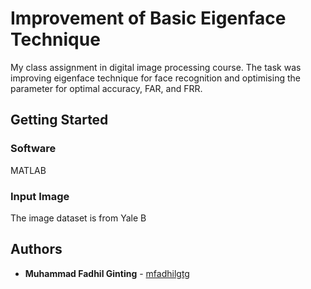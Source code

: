 # Improvement of Basic Eigenface Technique
My class assignment in digital image processing course. The task was improving eigenface technique for face recognition and optimising the parameter for optimal accuracy, FAR, and FRR.

## Getting Started

### Software
MATLAB

### Input Image
The image dataset is from Yale B

## Authors

* **Muhammad Fadhil Ginting** - [mfadhilgtg](https://github.com/mfadhilgtg)



